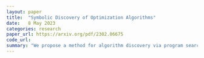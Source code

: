 ```yaml
---
layout: paper
title:  "Symbolic Discovery of Optimization Algorithms"
date:   8 May 2023
categories: research
paper_url: https://arxiv.org/pdf/2302.06675
code_url: 
summary: "We propose a method for algorithm discovery via program search, focusing on optimizing deep neural network training. Our approach, Lion (EvoLved Sign Momentum), is memory-efficient and achieves comparable or superior performance to widely-used optimizers such as Adam and Adafactor across various tasks. Specifically, Lion enhances accuracy on tasks like image classification and vision-language contrastive learning, while reducing training compute. Notably, Lion exhibits improved performance with larger batch sizes and requires smaller learning rates compared to Adam. Despite its effectiveness, Lion has limitations, which we analyze, and provide insights into its deployment and performance. Our implementation is publicly available and has been successfully utilized in Google's search ads CTR model."
---
```


